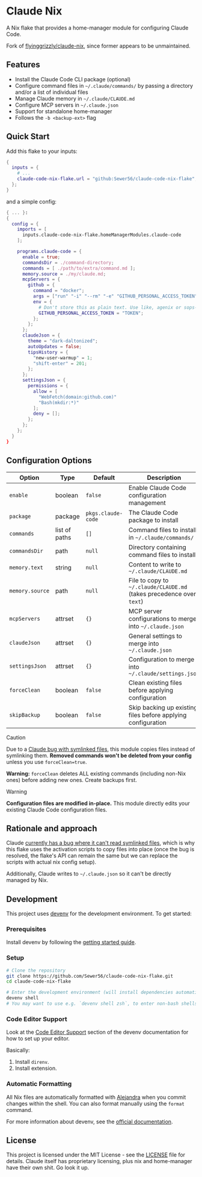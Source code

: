 # Claude Nix

A Nix flake that provides a home-manager module for configuring Claude Code.

Fork of [flyinggrizzly/claude-nix](https://github.com/flyinggrizzly/claude-nix), since former appears
to be unmaintained.

## Features

- Install the Claude Code CLI package (optional)
- Configure command files in `~/.claude/commands/` by passing a directory and/or a list of individual files
- Manage Claude memory in `~/.claude/CLAUDE.md`
- Configure MCP servers in `~/.claude.json`
- Support for standalone home-manager
- Follows the `-b <backup-ext>` flag

## Quick Start

Add this flake to your inputs:

```nix
{
  inputs = {
    # ...
    claude-code-nix-flake.url = "github:Sewer56/claude-code-nix-flake";
  };
}
```

and a simple config:

```nix
{ ... }:
{
  config = {
    imports = [
      inputs.claude-code-nix-flake.homeManagerModules.claude-code
    ];

    programs.claude-code = {
      enable = true;
      commandsDir = ./command-directory;
      commands = [ ./path/to/extra/command.md ];
      memory.source = ./my/claude.md;
      mcpServers = {
        github = {
          command = "docker";
          args = ["run" "-i" "--rm" "-e" "GITHUB_PERSONAL_ACCESS_TOKEN" "ghcr.io/github/github-mcp-server"];
          env = {
            # Don't store this as plain text. Use like, agenix or sops-nix or sumthing
            GITHUB_PERSONAL_ACCESS_TOKEN = "TOKEN";
          };
        };
      };
      claudeJson = {
        theme = "dark-daltonized";
        autoUpdates = false;
        tipsHistory = {
          "new-user-warmup" = 1;
          "shift-enter" = 201;
        };
      };
      settingsJson = {
        permissions = {
          allow = [
            "WebFetch(domain:github.com)"
            "Bash(mkdir:*)"
          ];
          deny = [];
        };
      };
    };
  }
}
```

## Configuration Options

| Option          | Type          | Default            | Description                                                          |
| --------------- | ------------- | ------------------ | -------------------------------------------------------------------- |
| `enable`        | boolean       | `false`            | Enable Claude Code configuration management                          |
| `package`       | package       | `pkgs.claude-code` | The Claude Code package to install                                   |
| `commands`      | list of paths | `[]`               | Command files to install in `~/.claude/commands/`                    |
| `commandsDir`   | path          | `null`             | Directory containing command files to install                        |
| `memory.text`   | string        | `null`             | Content to write to `~/.claude/CLAUDE.md`                            |
| `memory.source` | path          | `null`             | File to copy to `~/.claude/CLAUDE.md` (takes precedence over `text`) |
| `mcpServers`    | attrset       | `{}`               | MCP server configurations to merge into `~/.claude.json`             |
| `claudeJson`    | attrset       | `{}`               | General settings to merge into `~/.claude.json`                      |
| `settingsJson`  | attrset       | `{}`               | Configuration to merge into `~/.claude/settings.json`                |
| `forceClean`    | boolean       | `false`            | Clean existing files before applying configuration                   |
| `skipBackup`    | boolean       | `false`            | Skip backing up existing files before applying configuration         |

>[!CAUTION]
> Due to a [Claude bug with symlinked files](https://github.com/anthropics/claude-code/issues/764), this module copies files instead of symlinking them. **Removed commands won't be deleted from your config** unless you use `forceClean=true`.
>
> **Warning:** `forceClean` deletes ALL existing commands (including non-Nix ones) before adding new ones. Create backups first.

>[!WARNING] 
> **Configuration files are modified in-place.** This module directly edits your existing Claude Code configuration files.

## Rationale and approach

Claude [currently has a bug where it can't read symlinked files](https://github.com/anthropics/claude-code/issues/764),
which is why this flake uses the activation scripts to copy files into place (once the bug is resolved, the flake's API
can remain the same but we can replace the scripts with actual nix config setup).

Additionally, Claude writes to `~/.claude.json` so it can't be directly managed by Nix.

## Development

This project uses [devenv](https://devenv.sh) for the development environment. To get started:

### Prerequisites

Install devenv by following the [getting started guide](https://devenv.sh/getting-started/).

### Setup

```bash
# Clone the repository
git clone https://github.com/Sewer56/claude-code-nix-flake.git
cd claude-code-nix-flake

# Enter the development environment (will install dependencies automatically)
devenv shell
# You may want to use e.g. `devenv shell zsh`, to enter non-bash shells.
```

### Code Editor Support

Look at the [Code Editor Support](https://devenv.sh/editor-support/vscode/) section of the
devenv documentation for how to set up your editor.

Basically:

1. Install `direnv`.
2. Install extension.

### Automatic Formatting

All Nix files are automatically formatted with [Alejandra](https://github.com/kamadorueda/alejandra) when you commit changes within the shell. You can also format manually using the `format` command.

For more information about devenv, see the [official documentation](https://devenv.sh).

## License

This project is licensed under the MIT License - see the [LICENSE](LICENSE) file for details. Claude itself has
proprietary licensing, plus nix and home-manager have their own shit. Go look it up.
